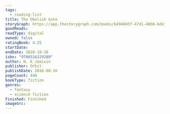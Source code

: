 ```yaml
---
tags:
  - reading-list
title: The Obelisk Gate
storyGraph: https://app.thestorygraph.com/books/b494045f-47d1-48b8-bde7-70b739313bff
goodReads:
readType: digital
owned: false
ratingBook: 4.25
startDate:
endDate: 2020-10-26
isbn: "9780316229289"
author: N. K Jemisin
publisher: Orbit
publishDate: 2016-08-16
pageCount: 448
bookType: fiction
genres:
  - fantasy
  - science fiction
Finished: Finished
imageSrc:
---
```

